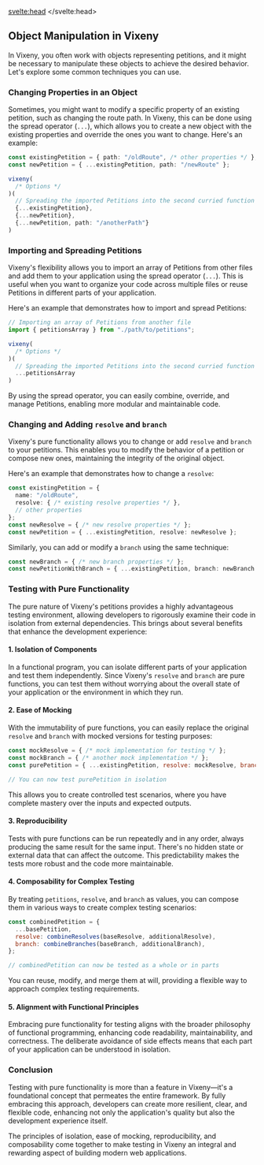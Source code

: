 <svelte:head>
    <title>Data Control - Vixeny</title>
    <meta name="description" content="sup" />
</svelte:head>


## Object Manipulation in Vixeny

In Vixeny, you often work with objects representing petitions, and it might be necessary to manipulate these objects to achieve the desired behavior. Let's explore some common techniques you can use.

### Changing Properties in an Object

Sometimes, you might want to modify a specific property of an existing petition, such as changing the route path. In Vixeny, this can be done using the spread operator (`...`), which allows you to create a new object with the existing properties and override the ones you want to change. Here's an example:

```ts
const existingPetition = { path: "/oldRoute", /* other properties */ };
const newPetition = { ...existingPetition, path: "/newRoute" };

vixeny(
  /* Options */
)(
  // Spreading the imported Petitions into the second curried function
  {...existingPetition},
  {...newPetition},
  {...newPetition, path: "/anotherPath"}
)
```

### Importing and Spreading Petitions

Vixeny's flexibility allows you to import an array of Petitions from other files and add them to your application using the spread operator (`...`). This is useful when you want to organize your code across multiple files or reuse Petitions in different parts of your application.

Here's an example that demonstrates how to import and spread Petitions:

```ts
// Importing an array of Petitions from another file
import { petitionsArray } from "./path/to/petitions";

vixeny(
  /* Options */
)(
  // Spreading the imported Petitions into the second curried function
  ...petitionsArray
)
```
By using the spread operator, you can easily combine, override, and manage Petitions, enabling more modular and maintainable code.

### Changing and Adding `resolve` and `branch`

Vixeny's pure functionality allows you to change or add `resolve` and `branch` to your petitions. This enables you to modify the behavior of a petition or compose new ones, maintaining the integrity of the original object.

Here's an example that demonstrates how to change a `resolve`:

```ts
const existingPetition = {
  name: "/oldRoute",
  resolve: { /* existing resolve properties */ },
  // other properties
};
const newResolve = { /* new resolve properties */ };
const newPetition = { ...existingPetition, resolve: newResolve };

```

Similarly, you can add or modify a `branch` using the same technique:

```ts
const newBranch = { /* new branch properties */ };
const newPetitionWithBranch = { ...existingPetition, branch: newBranch };
```

### Testing with Pure Functionality

The pure nature of Vixeny's petitions provides a highly advantageous testing environment, allowing developers to rigorously examine their code in isolation from external dependencies. This brings about several benefits that enhance the development experience:

#### 1. Isolation of Components

In a functional program, you can isolate different parts of your application and test them independently. Since Vixeny's `resolve` and `branch` are pure functions, you can test them without worrying about the overall state of your application or the environment in which they run.

#### 2. Ease of Mocking

With the immutability of pure functions, you can easily replace the original `resolve` and `branch` with mocked versions for testing purposes:

```js
const mockResolve = { /* mock implementation for testing */ };
const mockBranch = { /* another mock implementation */ };
const purePetition = { ...existingPetition, resolve: mockResolve, branch: mockBranch };

// You can now test purePetition in isolation
```

This allows you to create controlled test scenarios, where you have complete mastery over the inputs and expected outputs.

#### 3. Reproducibility

Tests with pure functions can be run repeatedly and in any order, always producing the same result for the same input. There's no hidden state or external data that can affect the outcome. This predictability makes the tests more robust and the code more maintainable.

#### 4. Composability for Complex Testing

By treating `petitions`, `resolve`, and `branch` as values, you can compose them in various ways to create complex testing scenarios:

```js
const combinedPetition = {
  ...basePetition,
  resolve: combineResolves(baseResolve, additionalResolve),
  branch: combineBranches(baseBranch, additionalBranch),
};

// combinedPetition can now be tested as a whole or in parts
```

You can reuse, modify, and merge them at will, providing a flexible way to approach complex testing requirements.

#### 5. Alignment with Functional Principles

Embracing pure functionality for testing aligns with the broader philosophy of functional programming, enhancing code readability, maintainability, and correctness. The deliberate avoidance of side effects means that each part of your application can be understood in isolation.


### Conclusion

Testing with pure functionality is more than a feature in Vixeny—it's a foundational concept that permeates the entire framework. By fully embracing this approach, developers can create more resilient, clear, and flexible code, enhancing not only the application's quality but also the development experience itself.

The principles of isolation, ease of mocking, reproducibility, and composability come together to make testing in Vixeny an integral and rewarding aspect of building modern web applications.

